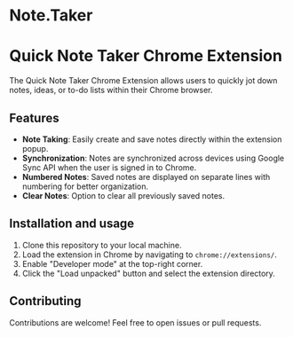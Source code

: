 # Note.Taker
# Quick Note Taker Chrome Extension

The Quick Note Taker Chrome Extension allows users to quickly jot down notes, ideas, or to-do lists within their Chrome browser.

## Features

- **Note Taking**: Easily create and save notes directly within the extension popup.
- **Synchronization**: Notes are synchronized across devices using Google Sync API when the user is signed in to Chrome.
- **Numbered Notes**: Saved notes are displayed on separate lines with numbering for better organization.
- **Clear Notes**: Option to clear all previously saved notes.


## Installation and usage

1. Clone this repository to your local machine.
2. Load the extension in Chrome by navigating to `chrome://extensions/`.
3. Enable "Developer mode" at the top-right corner.
4. Click the "Load unpacked" button and select the extension directory.

## Contributing

Contributions are welcome! Feel free to open issues or pull requests.

